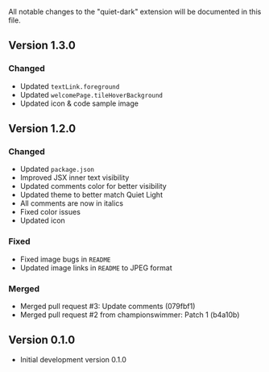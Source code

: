 All notable changes to the "quiet-dark" extension will be documented in this file.

## Version 1.3.0

### Changed

- Updated `textLink.foreground`
- Updated `welcomePage.tileHoverBackground`
- Updated icon & code sample image

## Version 1.2.0

### Changed

- Updated `package.json`
- Improved JSX inner text visibility
- Updated comments color for better visibility
- Updated theme to better match Quiet Light
- All comments are now in italics
- Fixed color issues
- Updated icon

### Fixed

- Fixed image bugs in `README`
- Updated image links in `README` to JPEG format

### Merged

- Merged pull request #3: Update comments (079fbf1)
- Merged pull request #2 from championswimmer: Patch 1 (b4a10b)

## Version 0.1.0

- Initial development version 0.1.0
